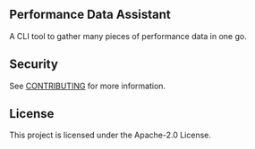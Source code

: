 ## Performance Data Assistant

A CLI tool to gather many pieces of performance data in one go.

## Security

See [CONTRIBUTING](CONTRIBUTING.md#security-issue-notifications) for more information.

## License

This project is licensed under the Apache-2.0 License.

